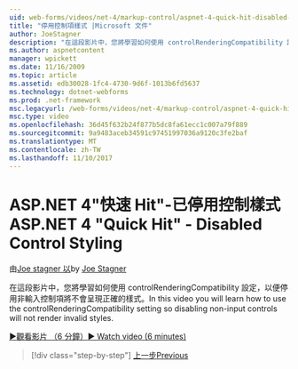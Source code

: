 ```yaml
---
uid: web-forms/videos/net-4/markup-control/aspnet-4-quick-hit-disabled-control-styling
title: "停用控制項樣式 |Microsoft 文件"
author: JoeStagner
description: "在這段影片中，您將學習如何使用 controlRenderingCompatibility 設定，以便停用非輸入控制項將不會呈現正確的樣式。"
ms.author: aspnetcontent
manager: wpickett
ms.date: 11/16/2009
ms.topic: article
ms.assetid: edb30028-1fc4-4730-9d6f-1013b6fd5637
ms.technology: dotnet-webforms
ms.prod: .net-framework
msc.legacyurl: /web-forms/videos/net-4/markup-control/aspnet-4-quick-hit-disabled-control-styling
msc.type: video
ms.openlocfilehash: 36d45f632b24f877b5dc8fa61ecc1c007a79f889
ms.sourcegitcommit: 9a9483aceb34591c97451997036a9120c3fe2baf
ms.translationtype: MT
ms.contentlocale: zh-TW
ms.lasthandoff: 11/10/2017
---
```

<a name="aspnet-4-quick-hit---disabled-control-styling"></a><span data-ttu-id="419f6-103">ASP.NET 4"快速 Hit"-已停用控制樣式</span><span class="sxs-lookup"><span data-stu-id="419f6-103">ASP.NET 4 "Quick Hit" - Disabled Control Styling</span></span>
====================
<span data-ttu-id="419f6-104">由[Joe stagner 以](https://github.com/JoeStagner)</span><span class="sxs-lookup"><span data-stu-id="419f6-104">by [Joe Stagner](https://github.com/JoeStagner)</span></span>

<span data-ttu-id="419f6-105">在這段影片中，您將學習如何使用 controlRenderingCompatibility 設定，以便停用非輸入控制項將不會呈現正確的樣式。</span><span class="sxs-lookup"><span data-stu-id="419f6-105">In this video you will learn how to use the controlRenderingCompatibility setting so disabling non-input controls will not render invalid styles.</span></span> 

[<span data-ttu-id="419f6-106">&#9654;觀看影片 （6 分鐘）</span><span class="sxs-lookup"><span data-stu-id="419f6-106">&#9654; Watch video (6 minutes)</span></span>](https://channel9.msdn.com/Blogs/ASP-NET-Site-Videos/aspnet-4-quick-hit-disabled-control-styling)

>[!div class="step-by-step"]
[<span data-ttu-id="419f6-107">上一步</span><span class="sxs-lookup"><span data-stu-id="419f6-107">Previous</span></span>](aspnet-4-quick-hit-hidden-field-divs.md)
